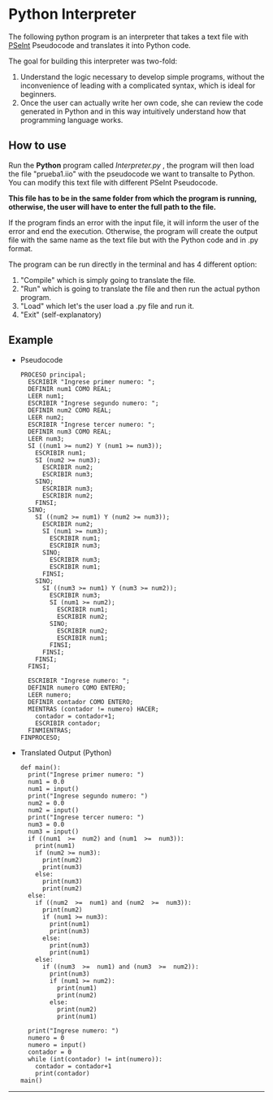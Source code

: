 # Python Interpreter

The following python program is an interpreter that takes a text file with [PSeInt](http://pseint.sourceforge.net/) Pseudocode and translates it into Python code. 

The goal for building this interpreter was two-fold:

1. Understand the logic necessary to develop simple programs, without the inconvenience of leading with a complicated syntax, which is ideal for beginners.
2. Once the user can actually write her own code, she can review the code generated in Python and in this way intuitively understand how that programming language works.

## How to use

Run the **Python** program called *Interpreter.py* , the program will then load the file "prueba1.iio" with the pseudocode we want to transalte to Python. You can modify this text file with different PSeInt Pseudocode.

**This file has to be in the same folder from which the program is running, otherwise, the user will have to enter the full path to the file.**

If the program finds an error with the input file, it will inform the user of the error and end the execution. Otherwise, the program will create the output file with the same name as the text file but with the Python code and in .py format.

The program can be run directly in the terminal and has 4 different option:

1. "Compile" which is simply going to translate the file. 
2. "Run" which is going to translate the file and then run the actual python program.
3. "Load" which let's the user load a .py file and run it.
4. "Exit" (self-explanatory)

## Example

* Pseudocode
  ```
  PROCESO principal;
    ESCRIBIR "Ingrese primer numero: ";
    DEFINIR num1 COMO REAL; 
    LEER num1;
    ESCRIBIR "Ingrese segundo numero: ";
    DEFINIR num2 COMO REAL; 
    LEER num2;
    ESCRIBIR "Ingrese tercer numero: ";
    DEFINIR num3 COMO REAL;
    LEER num3;
    SI ((num1 >= num2) Y (num1 >= num3));
      ESCRIBIR num1;
      SI (num2 >= num3);
        ESCRIBIR num2;
        ESCRIBIR num3;
      SINO;
        ESCRIBIR num3;
        ESCRIBIR num2;				
      FINSI;
    SINO;
      SI ((num2 >= num1) Y (num2 >= num3));
        ESCRIBIR num2;
        SI (num1 >= num3);
          ESCRIBIR num1;
          ESCRIBIR num3;
        SINO;
          ESCRIBIR num3;
          ESCRIBIR num1;				
        FINSI;
      SINO;
        SI ((num3 >= num1) Y (num3 >= num2));
          ESCRIBIR num3;
          SI (num1 >= num2);
            ESCRIBIR num1;
            ESCRIBIR num2;
          SINO;
            ESCRIBIR num2;
            ESCRIBIR num1;
          FINSI;
        FINSI;
      FINSI;	
    FINSI;

    ESCRIBIR "Ingrese numero: ";
    DEFINIR numero COMO ENTERO;
    LEER numero;
    DEFINIR contador COMO ENTERO;
    MIENTRAS (contador != numero) HACER;
      contador = contador+1;
      ESCRIBIR contador;
    FINMIENTRAS;
  FINPROCESO;
  ```
  
* Translated Output (Python)
  ```
  def main():
    print("Ingrese primer numero: ")
    num1 = 0.0
    num1 = input()
    print("Ingrese segundo numero: ")
    num2 = 0.0
    num2 = input()
    print("Ingrese tercer numero: ")
    num3 = 0.0
    num3 = input()
    if ((num1  >=  num2) and (num1  >=  num3)):
      print(num1)
      if (num2 >= num3):
        print(num2)
        print(num3)
      else:
        print(num3)
        print(num2)
    else:
      if ((num2  >=  num1) and (num2  >=  num3)):
        print(num2)
        if (num1 >= num3):
          print(num1)
          print(num3)
        else:
          print(num3)
          print(num1)
      else:
        if ((num3  >=  num1) and (num3  >=  num2)):
          print(num3)
          if (num1 >= num2):
            print(num1)
            print(num2)
          else:
            print(num2)
            print(num1)

    print("Ingrese numero: ")
    numero = 0
    numero = input()
    contador = 0
    while (int(contador) != int(numero)):
      contador = contador+1
      print(contador)
  main()
  ```
---


